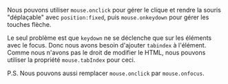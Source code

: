 
Nous pouvons utiliser `mouse.onclick` pour gérer le clique et rendre la souris "déplaçable" avec `position:fixed`, puis `mouse.onkeydown` pour gérer les touches flèche.

Le seul problème est que `keydown` ne se déclenche que sur les éléments avec le focus. Donc nous avons besoin d'ajouter `tabindex` à l'élément. Comme nous n'avons pas le droit de modifier le HTML, nous pouvons utiliser la propriété `mouse.tabIndex` pour ceci.

P.S. Nous pouvons aussi remplacer `mouse.onclick` par `mouse.onfocus`.
